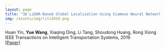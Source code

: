 ```yaml
---
layout: page
title: "3D LiDAR-Based Global Localization Using Siamese Neural Network"
img: /assets/img/tits2019.png
---
```

Huan Yin, **Yue Wang**, Xiaqing Ding, Li Tang, Shoudong Huang, Rong Xiong
<br/>
IEEE Transactions on Intelligent Transportation Systems, 2019
<br/>
[[Paper](https://ieeexplore.ieee.org/document/8734150)]
